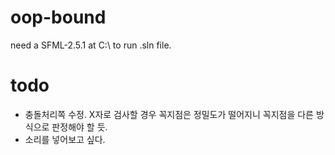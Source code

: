 ﻿# oop-bound

need a SFML-2.5.1 at C:\ to run .sln file.

# todo

 - 충돌처리쪽 수정. X자로 검사할 경우 꼭지점은 정밀도가 떨어지니 꼭지점을 다른 방식으로 판정해야 할 듯.
 - 소리를 넣어보고 싶다.

